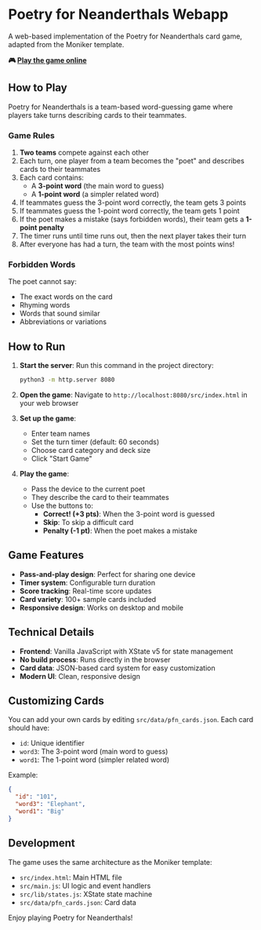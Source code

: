 # Poetry for Neanderthals Webapp

A web-based implementation of the Poetry for Neanderthals card game, adapted from the Moniker template.

**🎮 [Play the game online](https://kkawabat.github.io/poetry_for_neanderthals/)**

## How to Play

Poetry for Neanderthals is a team-based word-guessing game where players take turns describing cards to their teammates.

### Game Rules

1. **Two teams** compete against each other
2. Each turn, one player from a team becomes the "poet" and describes cards to their teammates
3. Each card contains:
   - A **3-point word** (the main word to guess)
   - A **1-point word** (a simpler related word)
4. If teammates guess the 3-point word correctly, the team gets 3 points
5. If teammates guess the 1-point word correctly, the team gets 1 point
6. If the poet makes a mistake (says forbidden words), their team gets a **1-point penalty**
7. The timer runs until time runs out, then the next player takes their turn
8. After everyone has had a turn, the team with the most points wins!

### Forbidden Words

The poet cannot say:
- The exact words on the card
- Rhyming words
- Words that sound similar
- Abbreviations or variations

## How to Run

1. **Start the server**: Run this command in the project directory:
   ```bash
   python3 -m http.server 8080
   ```

2. **Open the game**: Navigate to `http://localhost:8080/src/index.html` in your web browser

3. **Set up the game**:
   - Enter team names
   - Set the turn timer (default: 60 seconds)
   - Choose card category and deck size
   - Click "Start Game"

4. **Play the game**:
   - Pass the device to the current poet
   - They describe the card to their teammates
   - Use the buttons to:
     - **Correct! (+3 pts)**: When the 3-point word is guessed
     - **Skip**: To skip a difficult card
     - **Penalty (-1 pt)**: When the poet makes a mistake

## Game Features

- **Pass-and-play design**: Perfect for sharing one device
- **Timer system**: Configurable turn duration
- **Score tracking**: Real-time score updates
- **Card variety**: 100+ sample cards included
- **Responsive design**: Works on desktop and mobile

## Technical Details

- **Frontend**: Vanilla JavaScript with XState v5 for state management
- **No build process**: Runs directly in the browser
- **Card data**: JSON-based card system for easy customization
- **Modern UI**: Clean, responsive design

## Customizing Cards

You can add your own cards by editing `src/data/pfn_cards.json`. Each card should have:
- `id`: Unique identifier
- `word3`: The 3-point word (main word to guess)
- `word1`: The 1-point word (simpler related word)

Example:
```json
{
  "id": "101",
  "word3": "Elephant",
  "word1": "Big"
}
```

## Development

The game uses the same architecture as the Moniker template:
- `src/index.html`: Main HTML file
- `src/main.js`: UI logic and event handlers
- `src/lib/states.js`: XState state machine
- `src/data/pfn_cards.json`: Card data

Enjoy playing Poetry for Neanderthals!
